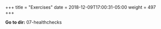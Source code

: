 +++
title = "Exercises"
date = 2018-12-09T17:00:31-05:00
weight = 497
+++

**Go to dir:** 07-healthchecks
